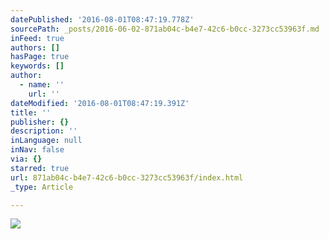 ```yaml
---
datePublished: '2016-08-01T08:47:19.778Z'
sourcePath: _posts/2016-06-02-871ab04c-b4e7-42c6-b0cc-3273cc53963f.md
inFeed: true
authors: []
hasPage: true
keywords: []
author:
  - name: ''
    url: ''
dateModified: '2016-08-01T08:47:19.391Z'
title: ''
publisher: {}
description: ''
inLanguage: null
inNav: false
via: {}
starred: true
url: 871ab04c-b4e7-42c6-b0cc-3273cc53963f/index.html
_type: Article

---
```

![](https://the-grid-user-content.s3-us-west-2.amazonaws.com/8bbc74fb-8402-4640-b31b-fcfa802ec9a5.png)